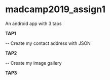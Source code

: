 # madcamp2019_assign1

An android app with 3 taps

**TAP1**

-- Create my contact address with JSON

**TAP2**

-- Create my image gallery

**TAP3**
